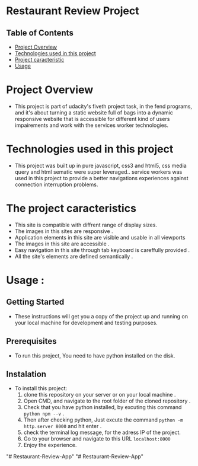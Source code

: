# Restaurant Review Project
## Table of Contents

- [Project Overview](#Project)
- [Technologies used in this project](#Technologies)
- [Project caracteristic](#caracteristics)
- [Usage](#Usage)

# Project Overview

+ This project is part of udacity's fiveth project task, in the fend programs, and it's about turning a static website full of bags into a dynamic responsive website that is accessible for different kind of users impairements and work with the services worker technologies.

# Technologies used in this project

+ This project was built up in pure javascript, css3 and html5, css media query and html sematic were super leveraged.. service workers was used in this project to provide a better navigations experiences against connection interruption problems.


# The project caracteristics

- This site is compatible with diffrent range of display sizes.
- The images in this sites are responsive .
- Application elements in this site are visible and usable in all viewports
- The images in this site are accessible .
- Easy navigation in this site through tab keyboard is careffully provided . 
- All the site's elements are defined semantically .



# Usage :

## Getting Started 
- These instructions will get you a copy of the project up and running on your local machine for development and testing purposes.

## Prerequisites
- To run this project, You need to have python installed on the disk.

## Instalation
- To install this project:
    1. clone this repository on your server or on your local machine  .
    2. Open CMD, and navigate to the root folder of the cloned repository .
    3. Check that you have python installed, by excuting this command ``` python npm --v ``` .
    4. Then after checking python, Just excute the command ``` python -m http.server 8000 ``` and hit enter .
    5. check the terminal log message, for the adress IP of the project.
    6. Go to your browser and navigate to this URL ```localhost:8000 ```
    7. Enjoy the experience.

"# Restaurant-Review-App" 
"# Restaurant-Review-App" 
